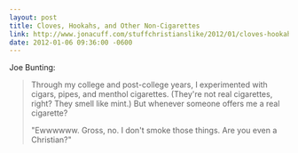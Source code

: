 ```yaml
---
layout: post
title: Cloves, Hookahs, and Other Non-Cigarettes
link: http://www.jonacuff.com/stuffchristianslike/2012/01/cloves-hookahs-and-other-non-cigarettes/
date: 2012-01-06 09:36:00 -0600
---
```


Joe Bunting:
> Through my college and post-college years, I experimented with cigars,
> pipes, and menthol cigarettes. (They're not real cigarettes, right?
> They smell like mint.) But whenever someone offers me a real
> cigarette?
> 
> "Ewwwwww. Gross, no. I don't smoke those things. Are you even a
> Christian?"

